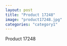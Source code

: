 ```yaml
---
layout: post
title: "Product 17248"
image: "product17248.jpg"
categories: "category1"
---
```

Product 17248
